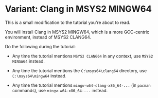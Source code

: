# Variant: Clang in MSYS2 MINGW64

This is a small modification to the tutorial you're about to read.

You will install Clang in MSYS2 MINGW64, which is a more GCC-centric environment, instead of MSYS2 CLANG64.

Do the following during the tutorial:

* Any time the tutorial mentions `MSYS2 CLANG64` in any context, use `MSYS2 MINGW64` instead.

* Any time the tutorial mentions the `C:\msys64\clang64` directory, use `C:\msys64\mingw64` instead.

* Any time the tutorial mentions `mingw-w64-clang-x86_64-...` (in `pacman` commands), use `mingw-w64-x86_64-...` instead.
